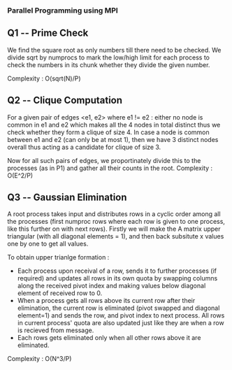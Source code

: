 ### Parallel Programming using MPI

## Q1 -- Prime Check

We find the square root as only numbers till there need to be checked. We divide sqrt by numprocs to mark the 
low/high limit for each process to check the numbers in its chunk whether they divide the given number.

Complexity : O(sqrt(N)/P)

## Q2 -- Clique Computation

For a given pair of edges <e1, e2> where e1 != e2 : either no node is common in
e1 and e2 which makes all the 4 nodes in total distinct thus we check whether they form a clique of size 4. In case a node
is common between e1 and e2 (can only be at most 1), then we have 3 distinct nodes overall thus acting as a candidate
for clique of size 3. 

Now for all such pairs of edges, we proportinately divide this to the processes (as in P1) and gather all their counts in the root.
Complexity : O(E^2/P)


## Q3 -- Gaussian Elimination

A root process takes input and distributes rows in a cyclic order among all the processes (first numproc rows where
each row is given to one process, like this further on with next rows).
Firstly we will make the A matrix upper triangular (with all diagonal elements = 1), and then 
back subsitute x values one by one to get all values.

To obtain upper trianlge formation :

- Each process upon receival of a row, sends it to further processes (if required) and updates all rows in its own quota by swapping columns along the received pivot index and making values below diagonal element of received row to 0.
- When a process gets all rows above its current row after their elimination, the current row is eliminated (pivot swapped and diagonal element=1) and sends the row, and pivot index to next process. All rows in current process' quota are also updated just like they are when a row is recieved from message.
- Each rows gets eliminated only when all other rows above it are eliminated.

Complexity : O(N^3/P)
